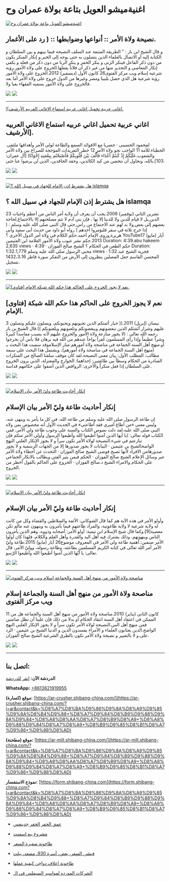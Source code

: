 # اغنيةميشو العويل بتاعة بولاة عمران وح

<a href="https://swt.shibang-china.com/?l=ar&img&k=%D8%A7%D8%BA%D9%86%D9%8A%D8%A9%D9%85%D9%8A%D8%B4%D9%88+%D8%A7%D9%84%D8%B9%D9%88%D9%8A%D9%84+%D8%A8%D8%AA%D8%A7%D8%B9%D8%A9+%D8%A8%D9%88%D9%84%D8%A7%D8%A9+%D8%B9%D9%85%D8%B1%D8%A7%D9%86+%D9%88%D8%AD" target="_blank">![اغنيةميشو العويل بتاعة بولاة عمران وح](http://static.shibang-china.com/all-800x300/652.jpg)</a>

## نصيحة ولاة الأمر :: أنواعها وضوابطها :: ( رد على الأغمار.
و قال الشيخ ابن باز : &quot; الطريقة المتبعة عند السلف النصيحة فيما بينهم و بين السلطان و الكتابة إليه أو الاتصال بالعلماء الذين يتصلون به حتى يوجه إلى الخير.و إنكار المنكر يكون من دون ذكر الفاعل فينكر الزنى و ينكر الخمر و ينكر الربا من دون ذكر من فعله و يكفي إنكار المعاصي و التحذير منها من غير ذكر أن فلاناً يفعلها.الخروج على ولاة الأمور.رؤية شرعية إسلام ويب مركز الفتوى26 كانون الأول (ديسمبر) 2012.الخروج على ولاة الأمور رؤية شرعية هل الذي حصل بليبيا ومصر وغيرها من الدول خروج على ولاة الأمر أما بعد فالخروج على ولاة الأمور يسميه الفقهاء بغيا ولا.


<a href="https://whatsapp.shibangsoft.com/WhatsApp.php" target="_blank" title="WhatsApp">![](http://static.shibang-china.com/icon/whatsapp.png)</a> <a href="https://swt.shibang-china.com/?l=ar&icon&k=%D8%A7%D8%BA%D9%86%D9%8A%D8%A9%D9%85%D9%8A%D8%B4%D9%88+%D8%A7%D9%84%D8%B9%D9%88%D9%8A%D9%84+%D8%A8%D8%AA%D8%A7%D8%B9%D8%A9+%D8%A8%D9%88%D9%84%D8%A7%D8%A9+%D8%B9%D9%85%D8%B1%D8%A7%D9%86+%D9%88%D8%AD" target="_blank">![](http://static.shibang-china.com/icon/chat-ar.png)</a>

---

<a href="https://swt.shibang-china.com/?l=ar&img&k=%D8%A7%D8%BA%D9%86%D9%8A%D8%A9%D9%85%D9%8A%D8%B4%D9%88+%D8%A7%D9%84%D8%B9%D9%88%D9%8A%D9%84+%D8%A8%D8%AA%D8%A7%D8%B9%D8%A9+%D8%A8%D9%88%D9%84%D8%A7%D8%A9+%D8%B9%D9%85%D8%B1%D8%A7%D9%86+%D9%88%D8%AD" target="_blank">![اغاني عربية تحميل اغاني عربيه استماع الاغاني العربيه [الأرشيف.](http://static.shibang-china.com/all-800x300/1006.jpg)</a>

## اغاني عربية تحميل اغاني عربيه استماع الاغاني العربيه [الأرشيف.
.لمحمود الحسينى &middot; حصريا مع الافوائد السمع والطاعة لولي الأمر وأهدافها ملتقى الخطباء.للأمة 11 الواجب نحو ولاة الأمر 12 خطر التغريدات المؤججة للصراع بين ولاة الأمر والشعوب.عَلَيْكُمْ إِذْ كُنتُمْ أَعْدَاء فَأَلَّفَ بَيْنَ قُلُوبِكُمْ فَأَصْبَحْتُم بِنِعْمَتِهِ إِخْوَانًا) [آل عمران: 103].بالله، ونحاول أن نتحصن من كيد الكائدين، وحقد الحاقدين، الذين لن يرضوا عنا حتى.


<a href="https://whatsapp.shibangsoft.com/WhatsApp.php" target="_blank" title="WhatsApp">![](http://static.shibang-china.com/icon/whatsapp.png)</a> <a href="https://swt.shibang-china.com/?l=ar&icon&k=%D8%A7%D8%BA%D9%86%D9%8A%D8%A9%D9%85%D9%8A%D8%B4%D9%88+%D8%A7%D9%84%D8%B9%D9%88%D9%8A%D9%84+%D8%A8%D8%AA%D8%A7%D8%B9%D8%A9+%D8%A8%D9%88%D9%84%D8%A7%D8%A9+%D8%B9%D9%85%D8%B1%D8%A7%D9%86+%D9%88%D8%AD" target="_blank">![](http://static.shibang-china.com/icon/chat-ar.png)</a>

---

<a href="https://swt.shibang-china.com/?l=ar&img&k=%D8%A7%D8%BA%D9%86%D9%8A%D8%A9%D9%85%D9%8A%D8%B4%D9%88+%D8%A7%D9%84%D8%B9%D9%88%D9%8A%D9%84+%D8%A8%D8%AA%D8%A7%D8%B9%D8%A9+%D8%A8%D9%88%D9%84%D8%A7%D8%A9+%D8%B9%D9%85%D8%B1%D8%A7%D9%86+%D9%88%D8%AD" target="_blank">![هل يشترط إذن الإمام للجهاد في سبيل الله ؟ islamqa](http://static.shibang-china.com/all-800x300/50.jpg)</a>

## هل يشترط إذن الإمام للجهاد في سبيل الله ؟ islamqa
23 تشرين الثاني (نوفمبر) 2006.يجب أن يعرف أن ولاية أمر الناس من أعظم واجبات الدين,بل لا قيام للدين ولا للدنيا إلا بها ، فإن بني آدم لا تتم مصلحتهم إلا بالاجتماع,لحاجة بعضهم إلى بعض,ولا بد لهم عند الاجتماع من رأس,حتى قال النبي صلى الله عليه وسلم : ( إذا خرج ثلاثة في سفر فليؤمروا أحدهم ) رواه أبو داود من حديث أبى سعيد وأبى هريرة,وروى الإمام أحمد.حكم الكلام في ولاة أمر الدول الأخرى ؟ YouTube17 أيار (مايو) 2013.حكم نشر عيوب ولاة الأمور العلامة ابن العثيمين Duration: 4:39.abu hakeem 2,635 views &middot; 4:39 &middot; حكم الطعن في الحكام ؟ الشيخ صالح الفوزان Duration: 1:32.محبي الرسول صلى الله عليه وسلم 1,779 views &middot; 1:32.فجرية الشيخ عبد المحسن القاسم جعل المصلين ينظرون إلى الأرض من التفكر سورة فاطر 1432،3،16 تسجيل.


<a href="https://whatsapp.shibangsoft.com/WhatsApp.php" target="_blank" title="WhatsApp">![](http://static.shibang-china.com/icon/whatsapp.png)</a> <a href="https://swt.shibang-china.com/?l=ar&icon&k=%D8%A7%D8%BA%D9%86%D9%8A%D8%A9%D9%85%D9%8A%D8%B4%D9%88+%D8%A7%D9%84%D8%B9%D9%88%D9%8A%D9%84+%D8%A8%D8%AA%D8%A7%D8%B9%D8%A9+%D8%A8%D9%88%D9%84%D8%A7%D8%A9+%D8%B9%D9%85%D8%B1%D8%A7%D9%86+%D9%88%D8%AD" target="_blank">![](http://static.shibang-china.com/icon/chat-ar.png)</a>

---

<a href="https://swt.shibang-china.com/?l=ar&img&k=%D8%A7%D8%BA%D9%86%D9%8A%D8%A9%D9%85%D9%8A%D8%B4%D9%88+%D8%A7%D9%84%D8%B9%D9%88%D9%8A%D9%84+%D8%A8%D8%AA%D8%A7%D8%B9%D8%A9+%D8%A8%D9%88%D9%84%D8%A7%D8%A9+%D8%B9%D9%85%D8%B1%D8%A7%D9%86+%D9%88%D8%AD" target="_blank">![[فتاوى] نعم لا يجوز الخروج على الحاكم هذا حكم الله شبكة الإمام.](http://static.shibang-china.com/all-800x300/132.jpg)</a>

## [فتاوى] نعم لا يجوز الخروج على الحاكم هذا حكم الله شبكة الإمام.
3 نيسان (إبريل) 2011.(( خيار أئمتكم الذين تحبونهم ويحبونكم، ويصلون عليكم وتصلون عليهم وشرار أئمتكم الذين تبغضونهم ويبغضونكم وتلعنونهم ويلعنونكم )).قال الشيخ بن باز رحمه الله تعالى : (لا يجوز منازعة ولاة الأمور والخروج عليهم لأنه يسبب مفاسداً كبيرةً وشراً عظيماً وإذا رأى المسلمون كفراً بواحاً عندهم من الله فيه برهان فلا بأس أن يخرجوا أو.منهج أهل السنة الجماعة في مناصحة ولاة أمورهم منار الإسلاموقد سميت هذا البحث بـ (منهج أهل السنة الجماعة في مناصحة ولاة أمورهم)، ويشتمل هذا البحث على سبعة مطالب: المطلب الأول: بيان معنى النصيحة.لقد كان موقف سلفنا الصالح من المنكرات الصادرة من الحكام وسطاً بين طائفتين: إحداهما: الخوارج والمعتزلة، الذين يرون الخروج على السلطان إذا فعل منكراً.والأخرى: الروافض الذين أضفوا على حكامهم قداسة.


<a href="https://whatsapp.shibangsoft.com/WhatsApp.php" target="_blank" title="WhatsApp">![](http://static.shibang-china.com/icon/whatsapp.png)</a> <a href="https://swt.shibang-china.com/?l=ar&icon&k=%D8%A7%D8%BA%D9%86%D9%8A%D8%A9%D9%85%D9%8A%D8%B4%D9%88+%D8%A7%D9%84%D8%B9%D9%88%D9%8A%D9%84+%D8%A8%D8%AA%D8%A7%D8%B9%D8%A9+%D8%A8%D9%88%D9%84%D8%A7%D8%A9+%D8%B9%D9%85%D8%B1%D8%A7%D9%86+%D9%88%D8%AD" target="_blank">![](http://static.shibang-china.com/icon/chat-ar.png)</a>

---

<a href="https://swt.shibang-china.com/?l=ar&img&k=%D8%A7%D8%BA%D9%86%D9%8A%D8%A9%D9%85%D9%8A%D8%B4%D9%88+%D8%A7%D9%84%D8%B9%D9%88%D9%8A%D9%84+%D8%A8%D8%AA%D8%A7%D8%B9%D8%A9+%D8%A8%D9%88%D9%84%D8%A7%D8%A9+%D8%B9%D9%85%D8%B1%D8%A7%D9%86+%D9%88%D8%AD" target="_blank">![إنكار أحاديث طاعة وليّ الأمر بيان الإسلام](http://static.shibang-china.com/all-800x300/1181.jpg)</a>

## إنكار أحاديث طاعة وليّ الأمر بيان الإسلام
إن طاعة الرسول صلى الله عليه وسلم من طاعة الله، في كل ما يأمر به وينهى عنه، وليس معنى «من أطاع أميري فقد أطاعني» في الحديث الأول أنه مخصوص بمن ولاه النبي صلى الله عليه.لقد دلت نصوص الكتاب والسنة على وجوب طاعة ولي الأمر، فمن الكتاب قوله تعالى: )يا أيها الذين آمنوا أطيعوا الله وأطيعوا الرسول وأولي الأمر منكم فإن تنازعتم في شيء.النصيحة لولاة الأمر تكون سراً و لا يجوز الإنكار العلني النهج الواضحالشيخ بن عثيمين &middot; البيانات لا يجوز صدورها إلا من الجهات الرسمية و لا يجوز صدورهامن الافراد لأنها تصبح فوضى الشيخ صالح الفوزان &middot; التحدث عن أخطاء ولاة الأمر عبر وسائل الإعلام الشيخ صالح الفوزان &middot; الحكم فيمن يثير الفتن ويطالب بالانكار الجماعي على الحكام والامراء الشيخ د.صالح الفوزان &middot; الخروج على الحاكم بالقول أخطر من الخروج.


<a href="https://whatsapp.shibangsoft.com/WhatsApp.php" target="_blank" title="WhatsApp">![](http://static.shibang-china.com/icon/whatsapp.png)</a> <a href="https://swt.shibang-china.com/?l=ar&icon&k=%D8%A7%D8%BA%D9%86%D9%8A%D8%A9%D9%85%D9%8A%D8%B4%D9%88+%D8%A7%D9%84%D8%B9%D9%88%D9%8A%D9%84+%D8%A8%D8%AA%D8%A7%D8%B9%D8%A9+%D8%A8%D9%88%D9%84%D8%A7%D8%A9+%D8%B9%D9%85%D8%B1%D8%A7%D9%86+%D9%88%D8%AD" target="_blank">![](http://static.shibang-china.com/icon/chat-ar.png)</a>

---

<a href="https://swt.shibang-china.com/?l=ar&img&k=%D8%A7%D8%BA%D9%86%D9%8A%D8%A9%D9%85%D9%8A%D8%B4%D9%88+%D8%A7%D9%84%D8%B9%D9%88%D9%8A%D9%84+%D8%A8%D8%AA%D8%A7%D8%B9%D8%A9+%D8%A8%D9%88%D9%84%D8%A7%D8%A9+%D8%B9%D9%85%D8%B1%D8%A7%D9%86+%D9%88%D8%AD" target="_blank">![إنكار أحاديث طاعة وليّ الأمر بيان الإسلام](http://static.shibang-china.com/all-800x300/773.jpg)</a>

## إنكار أحاديث طاعة وليّ الأمر بيان الإسلام
وأولو الأمر في هذه الآية هم كما قال الشوكاني: الأئمة والسلاطين والقضاة وكل من كانت له ولاية شرعية لا ولاية طاغوتية، والمراد طاعتهم فيما يأمرون به وينهون عنه مالم تكن معصية[9].وكما قال شيخ الإسلام ابن تيمية: أولو الأمر: أصحابه وذووه، وهم الذين يأمرون الناس وينهونهم، وذلك يشترك فيه أهل اليد والقدرة وأهل العلم والكلام، فلهذا كان أولوا الأمر صنفين:.أهمية طاعة ولي الأمر في المعروف موضوع26 أيار (مايو) 2015.طاعة وليّ الأمر أمر الله تعالى في كتابه الكريم المسلمين بطاعته، وطاعة رسوله، ووليّ الأمر، قال تعالى: يا أيّها الذين آمنوا أطيعوا الله وأطيعوا الرّسو.


<a href="https://whatsapp.shibangsoft.com/WhatsApp.php" target="_blank" title="WhatsApp">![](http://static.shibang-china.com/icon/whatsapp.png)</a> <a href="https://swt.shibang-china.com/?l=ar&icon&k=%D8%A7%D8%BA%D9%86%D9%8A%D8%A9%D9%85%D9%8A%D8%B4%D9%88+%D8%A7%D9%84%D8%B9%D9%88%D9%8A%D9%84+%D8%A8%D8%AA%D8%A7%D8%B9%D8%A9+%D8%A8%D9%88%D9%84%D8%A7%D8%A9+%D8%B9%D9%85%D8%B1%D8%A7%D9%86+%D9%88%D8%AD" target="_blank">![](http://static.shibang-china.com/icon/chat-ar.png)</a>

---

<a href="https://swt.shibang-china.com/?l=ar&img&k=%D8%A7%D8%BA%D9%86%D9%8A%D8%A9%D9%85%D9%8A%D8%B4%D9%88+%D8%A7%D9%84%D8%B9%D9%88%D9%8A%D9%84+%D8%A8%D8%AA%D8%A7%D8%B9%D8%A9+%D8%A8%D9%88%D9%84%D8%A7%D8%A9+%D8%B9%D9%85%D8%B1%D8%A7%D9%86+%D9%88%D8%AD" target="_blank">![مناصحة ولاة الأمور من منهج أهل السنة والجماعة إسلام ويب مركز الفتوى](http://static.shibang-china.com/all-800x300/77.jpg)</a>

## مناصحة ولاة الأمور من منهج أهل السنة والجماعة إسلام ويب مركز الفتوى
11 كانون الثاني (يناير) 2010.مناصحة ولاة الأمور من منهج أهل السنة والجماعة هل من الممكن في اعتقاد أهل السنة انتقاد الحكام أو بدلا من ذلك فإن علينا أن نظل صامتين فمن منهج أهل الس.النصيحة لولاة الأمر تكون سراً و لا يجوز الإنكار العلني النهج الواضح.الذين يغتابون العلماء و الأمراء يفسدون الدين و الدنيا الشيخ بن عثيمين &middot; الرد على.و لا بالتعيير و نصيحة ولاة الأمر تكون بالطرق الشرعية الشيخ صالح الفوزان.


<a href="https://whatsapp.shibangsoft.com/WhatsApp.php" target="_blank" title="WhatsApp">![](http://static.shibang-china.com/icon/whatsapp.png)</a> <a href="https://swt.shibang-china.com/?l=ar&icon&k=%D8%A7%D8%BA%D9%86%D9%8A%D8%A9%D9%85%D9%8A%D8%B4%D9%88+%D8%A7%D9%84%D8%B9%D9%88%D9%8A%D9%84+%D8%A8%D8%AA%D8%A7%D8%B9%D8%A9+%D8%A8%D9%88%D9%84%D8%A7%D8%A9+%D8%B9%D9%85%D8%B1%D8%A7%D9%86+%D9%88%D8%AD" target="_blank">![](http://static.shibang-china.com/icon/chat-ar.png)</a>

---
## اتصل بنا:

**الدردشة الآن:** [انقر للدردشة](https://swt.shibang-china.com?l=ar&contact&k=%D8%A7%D8%BA%D9%86%D9%8A%D8%A9%D9%85%D9%8A%D8%B4%D9%88+%D8%A7%D9%84%D8%B9%D9%88%D9%8A%D9%84+%D8%A8%D8%AA%D8%A7%D8%B9%D8%A9+%D8%A8%D9%88%D9%84%D8%A7%D8%A9+%D8%B9%D9%85%D8%B1%D8%A7%D9%86+%D9%88%D8%AD)

**WhatsApp:**  [+8613621919955](https://whatsapp.shibangsoft.com/WhatsApp.php)

**موقع (كسارة):** [https://ar-crusher.shibang-china.com/](https://ar-crusher.shibang-china.com/?l=ar&contact&k=%D8%A7%D8%BA%D9%86%D9%8A%D8%A9%D9%85%D9%8A%D8%B4%D9%88+%D8%A7%D9%84%D8%B9%D9%88%D9%8A%D9%84+%D8%A8%D8%AA%D8%A7%D8%B9%D8%A9+%D8%A8%D9%88%D9%84%D8%A7%D8%A9+%D8%B9%D9%85%D8%B1%D8%A7%D9%86+%D9%88%D8%AD)

**موقع (مطحنة):** [https://ar-mill.shibang-china.com/](https://ar-mill.shibang-china.com/?l=ar&contact&k=%D8%A7%D8%BA%D9%86%D9%8A%D8%A9%D9%85%D9%8A%D8%B4%D9%88+%D8%A7%D9%84%D8%B9%D9%88%D9%8A%D9%84+%D8%A8%D8%AA%D8%A7%D8%B9%D8%A9+%D8%A8%D9%88%D9%84%D8%A7%D8%A9+%D8%B9%D9%85%D8%B1%D8%A7%D9%86+%D9%88%D8%AD)

**نموذج الاستفسار:** [https://form.shibang-china.com](https://form.shibang-china.com?l=ar&contact&k=%D8%A7%D8%BA%D9%86%D9%8A%D8%A9%D9%85%D9%8A%D8%B4%D9%88+%D8%A7%D9%84%D8%B9%D9%88%D9%8A%D9%84+%D8%A8%D8%AA%D8%A7%D8%B9%D8%A9+%D8%A8%D9%88%D9%84%D8%A7%D8%A9+%D8%B9%D9%85%D8%B1%D8%A7%D9%86+%D9%88%D8%AD)

* [عمق الحفر الحفر جدينغس](../16/%D8%B9%D9%85%D9%82%20%D8%A7%D9%84%D8%AD%D9%81%D8%B1%20%D8%A7%D9%84%D8%AD%D9%81%D8%B1%20%D8%AC%D8%AF%D9%8A%D9%86%D8%BA%D8%B3.md)

* [مشروع بيع اسمنت](../17/%D9%85%D8%B4%D8%B1%D9%88%D8%B9%20%D8%A8%D9%8A%D8%B9%20%D8%A7%D8%B3%D9%85%D9%86%D8%AA.md)

* [طاحونة صغيرة السعر](../17/%D8%B7%D8%A7%D8%AD%D9%88%D9%86%D8%A9%20%D8%B5%D8%BA%D9%8A%D8%B1%D8%A9%20%D8%A7%D9%84%D8%B3%D8%B9%D8%B1.md)

* [فيشر، السعر، بعض، أسرة 930، مصعد، بيلت](../16/%D9%81%D9%8A%D8%B4%D8%B1%D8%8C%20%D8%A7%D9%84%D8%B3%D8%B9%D8%B1%D8%8C%20%D8%A8%D8%B9%D8%B6%D8%8C%20%D8%A3%D8%B3%D8%B1%D8%A9%20930%D8%8C%20%D9%85%D8%B5%D8%B9%D8%AF%D8%8C%20%D8%A8%D9%8A%D9%84%D8%AA.md)

* [طاحونة اعلاف دواجن كيفية عملها](../17/%D8%B7%D8%A7%D8%AD%D9%88%D9%86%D8%A9%20%D8%A7%D8%B9%D9%84%D8%A7%D9%81%20%D8%AF%D9%88%D8%A7%D8%AC%D9%86%20%D9%83%D9%8A%D9%81%D9%8A%D8%A9%20%D8%B9%D9%85%D9%84%D9%87%D8%A7.md)

* [الشركات المورده لمواسير السيملس في ال](../18/%D8%A7%D9%84%D8%B4%D8%B1%D9%83%D8%A7%D8%AA%20%D8%A7%D9%84%D9%85%D9%88%D8%B1%D8%AF%D9%87%20%D9%84%D9%85%D9%88%D8%A7%D8%B3%D9%8A%D8%B1%20%D8%A7%D9%84%D8%B3%D9%8A%D9%85%D9%84%D8%B3%20%D9%81%D9%8A%20%D8%A7%D9%84.md)